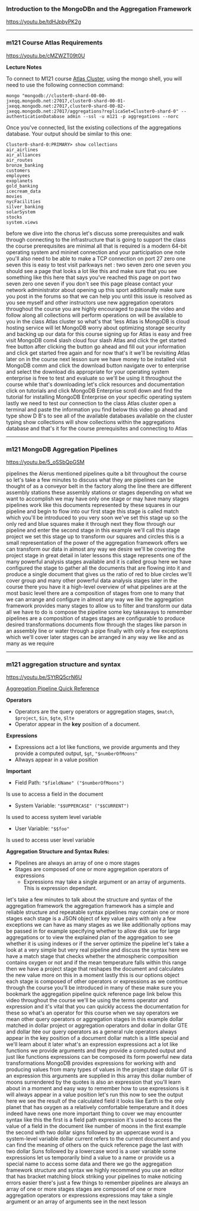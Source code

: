 ### Introduction to the MongoDBn and the Aggregation Framework

https://youtu.be/tdHJpbyPK2g

---

### m121 Course Atlas Requirements

https://youtu.be/cMZWZT09t0U


**Lecture Notes**

To connect to M121 course [Atlas Cluster](https://www.mongodb.com/cloud/atlas), using the mongo shell, 
you will need to use the following connection command:

    mongo "mongodb://cluster0-shard-00-00-jxeqq.mongodb.net:27017,cluster0-shard-00-01-jxeqq.mongodb.net:27017,cluster0-shard-00-02-jxeqq.mongodb.net:27017/aggregations?replicaSet=Cluster0-shard-0" --authenticationDatabase admin --ssl -u m121 -p aggregations --norc

Once you've connected, list the existing collections of the aggregations database. Your output should be similar to this one:

```
Cluster0-shard-0:PRIMARY> show collections
air_airlines
air_alliances
air_routes
bronze_banking
customers
employees
exoplanets
gold_banking
icecream_data
movies
nycFacilities
silver_banking
solarSystem
stocks
system.views
```

before we dive into the chorus let's
discuss some prerequisites and walk
through connecting to the infrastructure
that is going to support the class the
course prerequisites are minimal all
that is required is a modern 64-bit
operating system and mininet connection
and your participation one note
you'll also need to be able to make a
TCP connection on port 27 zero one seven
this is easy to test visit parkways net
: two seven zero one seven you should
see a page that looks a lot like this
and make sure that you see something
like this here that says you've reached
this page on port two seven zero one
seven if you don't see this page please
contact your network administrator about
opening up this sport additionally make
sure you post in the forums so that we
can help you until this issue is
resolved as you see myself and other
instructors use new aggregation
operators throughout the course you are
highly encouraged to pause the video and
follow along all collections will
perform operations on will be available
to you in the class Atlas cluster so
what's that 'less Atlas is MongoDB is
cloud hosting service will let MongoDB
worry about optimizing storage security
and backing up our data for this course
signing up for Atlas is easy and free
visit MongoDB com4 slash cloud four
slash Atlas and click the get started
free button after clicking the button go
ahead and fill out your information and
click get started free again and for now
that's it
we'll be revisiting Atlas later on in
the course next lesson sure we have
money to be installed visit MongoDB comm
and click the download button navigate
over to enterprise and select the
download dis appropriate for your
operating system enterprise is free to
test and evaluate so we'll be using it
throughout the course while that's
downloading
let's click resources and documentation
click on tutorials and click MongoDB
Enterprise scroll down and find the
tutorial for installing MongoDB
Enterprise on your specific operating
system lastly
we need to test our connection to the
class Atlas cluster open a terminal and
paste the information you find below
this video go ahead and type show D B's
to see all of the available databases
available on the cluster
typing show collections will show
collections within the aggregations
database and that's it for the course
prerequisites and connecting to Atlas


---

### m121 MongoDB Aggregation Pipelines

https://youtu.be/5_oSSbQpGSM


pipelines the Alerus mentioned pipelines
quite a bit throughout the course so
let's take a few minutes to discuss what
they are pipelines can be thought of as
a conveyor belt in the factory along the
line there are different assembly
stations these assembly stations or
stages depending on what we want to
accomplish we may have only one stage or
may have many stages pipelines work like
this
documents represented by these squares
in our pipeline and begin to flow into
our first stage this stage is called
match which you'll be introduced to you
very soon we've set this stage up so the
only red and blue squares make it
through next they flow through our
pipeline and enter the second stage in
this example we'll call this stage
project we set this stage up to
transform our squares and circles this
is a small representation of the power
of the aggregation framework offers we
can transform our data in almost any way
we desire we'll be covering the project
stage in great detail in later lessons
this stage represents one of the many
powerful analysis stages available and
it is called group here we have
configured the stage to gather all the
documents that are flowing into it and
produce a single document that gives us
the ratio of red to blue circles we'll
cover group and many other powerful data
analysis stages later in the course
there you have it a high-level overview
of what pipelines are at the most basic
level there are a composition of stages
from one to many that we can arrange and
configure in almost any way we like the
aggregation framework provides many
stages to allow us to filter and
transform our data all we have to do is
compose the pipeline some key takeaways
to remember pipelines are a composition
of stages stages are configurable to
produce desired transformations
documents flow through the stages like
parson in an assembly line or water
through a pipe finally with only a few
exceptions which we'll cover later
stages can be arranged in any way we
like and as many as we require


---

### m121 aggregation structure and syntax

https://youtu.be/SYtRQ5crN6U

[Aggregation Pipeline Quick Reference](https://docs.mongodb.com/manual/meta/aggregation-quick-reference/)

**Operators**

* Operators are the query operators or aggregation stages, `$match`, `$project`, `$in`, `$gte`, `$lte`
* Operator appear in the **key** position of a document.

**Expressions**

* Expressions act a lot like functions, we provide arguments and they provide a computed output, `$gt`, `"$numberOfMoons"`
* Allways appear in a value position

**Important**

* Field Path: `"$fieldName" ("$numberOfMoons")`

Is use to access a field in the document

* System Variable: `"$$UPPERCASE" ("$$CURRENT")`

Is used to access system level variable

* User Variable: `"$$foo"`

Is used to access user level variable

**Aggregation Structure and Syntax Rules:**

* Pipelines are always an array of one o more stages
* Stages are composed of one or more aggregation operators of expressions
  - Expressions may take a single argument or an array of arguments. This is expression dependant.




let's take a few minutes to talk about
the structure and syntax of the
aggregation framework the aggregation
framework has a simple and reliable
structure and repeatable syntax
pipelines may contain one or more stages
each stage is a JSON object of key value
pairs with only a few exceptions we can
have as many stages as we like
additionally options may be passed in
for example specifying whether to allow
disk use for large aggregations or to
view the explained plan of the
aggregation to see whether it is using
indexes or if the server optimize the
pipeline let's take a look at a very
simple but very real pipeline and
discuss the syntax here we have a match
stage that checks whether the
atmospheric composition contains oxygen
or not and if the mean temperature falls
within this range then we have a project
stage that reshapes the document and
calculates the new value more on this in
a moment lastly this is our options
object each stage is composed of other
operators or expressions as we continue
through the course you'll be introduced
in many of these make sure you bookmark
the aggregation pipeline quick reference
page link below this video
throughout the course we'll be using the
terms operator and expression and it's
vital that you can quickly access the
documentation for these so what's an
operator for this course when we say
operators we mean other query operators
or aggregation stages in this example
dollar matched in dollar project or
aggregation operators and dollar in
dollar GTE and dollar ltée our query
operators as a general rule operators
always appear in the key position of a
document dollar match is a little
special and we'll learn about it later
what's an expression expressions act a
lot like functions we provide arguments
and they provide a computed output and
just like functions expressions can be
composed its form powerful new data
transformations MongoDB provides
expressions for working with and
producing values from many types of
values in the project stage dollar GT is
an expression
this arguments are supplied in this
array this dollar number of moons
surrendered by the quotes is also an
expression that you'll learn about in a
moment and easy way to remember how to
use expressions is it will always appear
in a value position let's run this now
to see the output here we see the result
of the calculated field it looks like
Earth is the only planet that has oxygen
as a relatively comfortable temperature
and it does indeed have news one more
important thing to cover we may
encounter syntax like this the first is
a field path expression it's used to
access the value of a field in the
document like number of moons in the
first example the second with two dollar
signs followed by an uppercase word is a
system-level variable dollar current
refers to the current document and you
can find the meaning of others on the
quick reference page the last with two
dollar Suns followed by a lowercase word
is a user variable some expressions let
us temporarily bind a value to a name or
provide us a special name to access some
data and there we go the aggregation
framework structure and syntax we highly
recommend you use an editor that has
bracket matching block striking your
pipelines to make noticing errors easier
there's just a few things to remember
pipelines are always an array of one or
more stages stages are composed of one
or more aggregation operators or
expressions expressions may take a
single argument or an array of arguments
see in the next lesson